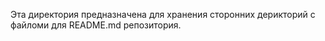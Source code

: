 Эта директория предназначена для хранения сторонних дерикторий с файломи для README.md репозитория.
